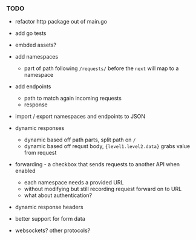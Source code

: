 ### TODO
- refactor http package out of main.go
- add go tests
- embded assets?


 - add namespaces
   - part of path following `/requests/` before the `next` will map to a namespace
 - add endpoints
   - path to match again incoming requests
   - response
 - import / export namespaces and endpoints to JSON
 - dynamic responses
   - dynamic based off path parts, split path on `/`
   - dynamic based off requst body, `{level1.level2.data}` grabs value from request
 - forwarding - a checkbox that sends requests to another API when enabled
   - each namespace needs a provided URL
   - without modifying but still recording request forward on to URL
   - what about authentication?
 - dynamic response headers
 - better support for form data
 - websockets? other protocols?
